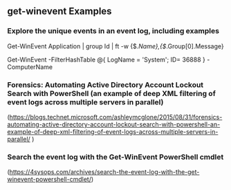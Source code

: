 
## get-winevent Examples
### Explore the unique events in an event log, including examples
Get-WinEvent Application | group Id | ft -w {$_.Name},{$_.Group[0].Message}

Get-WinEvent -FilterHashTable @{ LogName = 'System'; ID= 36888 } -ComputerName <server>

### Forensics: Automating Active Directory Account Lockout Search with PowerShell (an example of deep XML filtering of event logs across multiple servers in parallel)
(https://blogs.technet.microsoft.com/ashleymcglone/2015/08/31/forensics-automating-active-directory-account-lockout-search-with-powershell-an-example-of-deep-xml-filtering-of-event-logs-across-multiple-servers-in-parallel/
)

### Search the event log with the Get-WinEvent PowerShell cmdlet
(https://4sysops.com/archives/search-the-event-log-with-the-get-winevent-powershell-cmdlet/)

